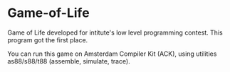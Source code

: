 # Game-of-Life
Game of Life developed for intitute's low level programming contest. This program got the first place. 

You can run this game on Amsterdam Compiler Kit (ACK), using utilities as88/s88/t88 (assemble, simulate, trace). 
